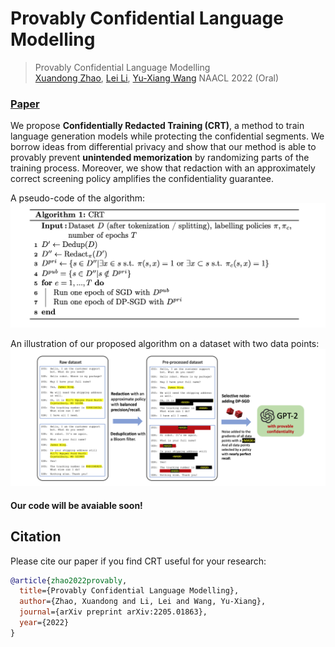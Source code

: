 # Provably Confidential Language Modelling

> Provably Confidential Language Modelling  
> [Xuandong Zhao](https://xuandongzhao.github.io/), [Lei Li](https://sites.cs.ucsb.edu/~lilei/), [Yu-Xiang Wang](https://sites.cs.ucsb.edu/~yuxiangw/)
> NAACL 2022 (Oral)

### [Paper](https://arxiv.org/abs/2205.01863)

We propose **Confidentially Redacted Training (CRT)**, a method to train language generation models while protecting the confidential segments.  We borrow ideas from differential privacy and show that our method is able to provably prevent **unintended memorization** by randomizing parts of the training process. Moreover, we show that redaction with an approximately correct screening policy amplifies the confidentiality guarantee. 

A pseudo-code of the algorithm:
![](figure/alg.png)

An illustration of our proposed algorithm on a dataset with two data points:
![](figure/alg_fig.png)

#### Our code will be avaiable soon!

## Citation

Please cite our paper if you find CRT useful for your research:

```bibtex
@article{zhao2022provably,
  title={Provably Confidential Language Modelling},
  author={Zhao, Xuandong and Li, Lei and Wang, Yu-Xiang},
  journal={arXiv preprint arXiv:2205.01863},
  year={2022}
}
```

